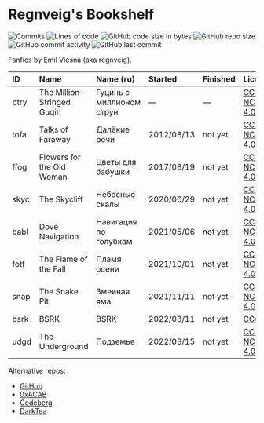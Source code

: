 # Regnveig's Bookshelf

![Commits](https://badgen.net/github/commits/regnveig/tofa?style=flat-square)
![Lines of code](https://img.shields.io/tokei/lines/github/regnveig/tofa?style=flat-square)
![GitHub code size in bytes](https://img.shields.io/github/languages/code-size/regnveig/tofa?style=flat-square)
![GitHub repo size](https://img.shields.io/github/repo-size/regnveig/tofa?style=flat-square)
![GitHub commit activity](https://img.shields.io/github/commit-activity/m/regnveig/tofa?style=flat-square)
![GitHub last commit](https://img.shields.io/github/last-commit/regnveig/tofa?style=flat-square)

Fanfics by Emil Viesná (aka regnveig).

| ID   | Name                       | Name (ru)                | Started    | Finished | License                                                             |
|:-----|:---------------------------|:-------------------------|:-----------|:---------|:--------------------------------------------------------------------|
| ptry | The Million-Stringed Guqin | Гуцинь с миллионом струн | &mdash;    | &mdash;  | [CC BY-NC-ND 4.0](http://creativecommons.org/licenses/by-nc-nd/4.0) |
| tofa | Talks of Faraway           | Далёкие речи             | 2012/08/13 | not yet  | [CC BY-NC-ND 4.0](http://creativecommons.org/licenses/by-nc-nd/4.0) |
| ffog | Flowers for the Old Woman  | Цветы для бабушки        | 2017/08/19 | not yet  | [CC BY-NC-ND 4.0](http://creativecommons.org/licenses/by-nc-nd/4.0) |
| skyc | The Skycliff               | Небесные скалы           | 2020/06/29 | not yet  | [CC BY-NC-ND 4.0](http://creativecommons.org/licenses/by-nc-nd/4.0) |
| babl | Dove Navigation            | Навигация по голубкам    | 2021/05/06 | not yet  | [CC BY-NC-ND 4.0](http://creativecommons.org/licenses/by-nc-nd/4.0) |
| fotf | The Flame of the Fall      | Пламя осени              | 2021/10/01 | not yet  | [CC BY-NC-ND 4.0](http://creativecommons.org/licenses/by-nc-nd/4.0) |
| snap | The Snake Pit              | Змеиная яма              | 2021/11/11 | not yet  | [CC BY-NC-ND 4.0](http://creativecommons.org/licenses/by-nc-nd/4.0) |
| bsrk | BSRK                       | BSRK                     | 2022/03/11 | not yet  | [CC0](http://creativecommons.org/publicdomain/zero/1.0)             |
| udgd | The Underground            | Подземье                 | 2022/08/15 | not yet  | [CC BY-NC-ND 4.0](http://creativecommons.org/licenses/by-nc-nd/4.0) |

Alternative repos:

* [GitHub](https://github.com/regnveig/tofa)
* [0xACAB](https://0xacab.org/regnveig/tofa)
* [Codeberg](https://codeberg.org/regnveig/tofa)
* [DarkTea](http://it7otdanqu7ktntxzm427cba6i53w6wlanlh23v5i3siqmos47pzhvyd.onion/regnveig/tofa)
